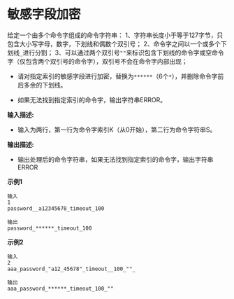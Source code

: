 # 敏感字段加密

给定一个由多个命令字组成的命令字符串：
1、字符串长度小于等于127字节，只包含大小写字母，数字，下划线和偶数个双引号；
2、命令字之间以一个或多个下划线`_`进行分割；
3、可以通过两个双引号`""`来标识包含下划线的命令字或空命令字（仅包含两个双引号的命令字），双引号不会在命令字内部出现；

- 请对指定索引的敏感字段进行加密，替换为`******`（6个`*`），并删除命令字前后多余的下划线。

- 如果无法找到指定索引的命令字，输出字符串ERROR。

**输入描述:**

- 输入为两行，第一行为命令字索引K（从0开始），第二行为命令字符串S。

**输出描述:**

- 输出处理后的命令字符串，如果无法找到指定索引的命令字，输出字符串ERROR

**示例1**

```
输入
1
password__a12345678_timeout_100

输出
password_******_timeout_100
```

**示例2**

```
输入
2
aaa_password_"a12_45678"_timeout__100_""_

输出
aaa_password_******_timeout_100_""
```

